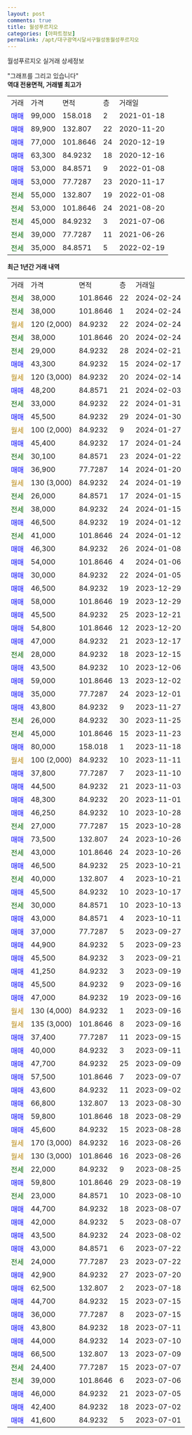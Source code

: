 ```yaml
---
layout: post
comments: true
title: 월성푸르지오
categories: [아파트정보]
permalink: /apt/대구광역시달서구월성동월성푸르지오
---
```


월성푸르지오 실거래 상세정보

<script type="text/javascript">
  google.charts.load('current', {'packages':['line', 'corechart']});
  google.charts.setOnLoadCallback(drawChart);

  function drawChart() {
    var data = new google.visualization.DataTable();
    data.addColumn('date', '거래일');
    data.addColumn('number', "매매");
    data.addColumn('number', "전세");
    data.addColumn('number', "전매");

    data.addRows([[new Date(Date.parse("2024-02-24")), null, 38000, null], [new Date(Date.parse("2024-02-24")), null, 38000, null], [new Date(Date.parse("2024-02-24")), null, null, null], [new Date(Date.parse("2024-02-24")), null, 38000, null], [new Date(Date.parse("2024-02-21")), null, 29000, null], [new Date(Date.parse("2024-02-17")), 43300, null, null], [new Date(Date.parse("2024-02-14")), null, null, null], [new Date(Date.parse("2024-02-03")), 48200, null, null], [new Date(Date.parse("2024-01-31")), null, 33000, null], [new Date(Date.parse("2024-01-30")), 45500, null, null], [new Date(Date.parse("2024-01-27")), null, null, null], [new Date(Date.parse("2024-01-24")), 45400, null, null], [new Date(Date.parse("2024-01-22")), null, 30100, null], [new Date(Date.parse("2024-01-20")), 36900, null, null], [new Date(Date.parse("2024-01-19")), null, null, null], [new Date(Date.parse("2024-01-15")), null, 26000, null], [new Date(Date.parse("2024-01-15")), null, 38000, null], [new Date(Date.parse("2024-01-12")), 46500, null, null], [new Date(Date.parse("2024-01-12")), null, 41000, null], [new Date(Date.parse("2024-01-08")), 46300, null, null], [new Date(Date.parse("2024-01-06")), 54000, null, null], [new Date(Date.parse("2024-01-05")), 30000, null, null], [new Date(Date.parse("2023-12-29")), 46500, null, null], [new Date(Date.parse("2023-12-29")), 58000, null, null], [new Date(Date.parse("2023-12-21")), 45500, null, null], [new Date(Date.parse("2023-12-20")), 54800, null, null], [new Date(Date.parse("2023-12-17")), 47000, null, null], [new Date(Date.parse("2023-12-15")), null, 28000, null], [new Date(Date.parse("2023-12-06")), 43500, null, null], [new Date(Date.parse("2023-12-02")), 59000, null, null], [new Date(Date.parse("2023-12-01")), 35000, null, null], [new Date(Date.parse("2023-11-27")), 43800, null, null], [new Date(Date.parse("2023-11-25")), null, 26000, null], [new Date(Date.parse("2023-11-23")), null, 45000, null], [new Date(Date.parse("2023-11-18")), 80000, null, null], [new Date(Date.parse("2023-11-11")), null, null, null], [new Date(Date.parse("2023-11-10")), 37800, null, null], [new Date(Date.parse("2023-11-03")), 44500, null, null], [new Date(Date.parse("2023-11-01")), 48300, null, null], [new Date(Date.parse("2023-10-28")), 46250, null, null], [new Date(Date.parse("2023-10-28")), null, 27000, null], [new Date(Date.parse("2023-10-26")), 73500, null, null], [new Date(Date.parse("2023-10-26")), null, 43000, null], [new Date(Date.parse("2023-10-21")), 46500, null, null], [new Date(Date.parse("2023-10-21")), null, 40000, null], [new Date(Date.parse("2023-10-17")), 45500, null, null], [new Date(Date.parse("2023-10-13")), null, 30000, null], [new Date(Date.parse("2023-10-11")), 43000, null, null], [new Date(Date.parse("2023-09-27")), 37000, null, null], [new Date(Date.parse("2023-09-23")), 44900, null, null], [new Date(Date.parse("2023-09-21")), 45500, null, null], [new Date(Date.parse("2023-09-19")), 41250, null, null], [new Date(Date.parse("2023-09-16")), 45500, null, null], [new Date(Date.parse("2023-09-16")), 47000, null, null], [new Date(Date.parse("2023-09-16")), null, null, null], [new Date(Date.parse("2023-09-16")), null, null, null], [new Date(Date.parse("2023-09-15")), 37400, null, null], [new Date(Date.parse("2023-09-11")), 40000, null, null], [new Date(Date.parse("2023-09-09")), 47700, null, null], [new Date(Date.parse("2023-09-07")), 57500, null, null], [new Date(Date.parse("2023-09-02")), 43600, null, null], [new Date(Date.parse("2023-08-30")), 66800, null, null], [new Date(Date.parse("2023-08-29")), 59800, null, null], [new Date(Date.parse("2023-08-28")), 45600, null, null], [new Date(Date.parse("2023-08-26")), null, null, null], [new Date(Date.parse("2023-08-26")), null, null, null], [new Date(Date.parse("2023-08-25")), null, 22000, null], [new Date(Date.parse("2023-08-19")), 59800, null, null], [new Date(Date.parse("2023-08-10")), null, 23000, null], [new Date(Date.parse("2023-08-07")), 44700, null, null], [new Date(Date.parse("2023-08-07")), 42000, null, null], [new Date(Date.parse("2023-08-02")), 43500, null, null], [new Date(Date.parse("2023-07-22")), 43000, null, null], [new Date(Date.parse("2023-07-22")), null, 24000, null], [new Date(Date.parse("2023-07-20")), 42900, null, null], [new Date(Date.parse("2023-07-18")), 62500, null, null], [new Date(Date.parse("2023-07-15")), 44700, null, null], [new Date(Date.parse("2023-07-15")), 36000, null, null], [new Date(Date.parse("2023-07-11")), 43800, null, null], [new Date(Date.parse("2023-07-10")), 44000, null, null], [new Date(Date.parse("2023-07-09")), 66500, null, null], [new Date(Date.parse("2023-07-07")), null, 24400, null], [new Date(Date.parse("2023-07-06")), null, 39000, null], [new Date(Date.parse("2023-07-05")), 46000, null, null], [new Date(Date.parse("2023-07-02")), 42400, null, null], [new Date(Date.parse("2023-07-01")), 41600, null, null]]);

    var options = {
      hAxis: {
        format: 'yyyy/MM/dd'
      },    
      lineWidth: 0,
      pointsVisible: true,    
      title: '최근 1년간 유형별 실거래가 분포',
      legend: { position: 'bottom' }
    };

    var formatter = new google.visualization.NumberFormat({pattern:'###,###'} );
    formatter.format(data, 1);
    formatter.format(data, 2);
    
    setTimeout(function() {
        var chart = new google.visualization.LineChart(document.getElementById('columnchart_material'));
        chart.draw(data, (options));
        document.getElementById('loading').style.display = 'none';
    }, 200);
  }
</script>


<div id="loading" style="z-index:20; display: block; margin-left: 0px">"그래프를 그리고 있습니다"</div>
<div id="columnchart_material" style="width: 95%; margin-left: 0px; display: block"></div>
<!-- contents start -->
<b>역대 전용면적, 거래별 최고가</b>
<table class="sortable">
    <tr>
      <td>거래</td>
      <td>가격</td>
      <td>면적</td>
      <td>층</td>
      <td>거래일</td>
    </tr>
        <tr>
          <td><a style="color: blue">매매</a></td>
          <td>99,000</td>
          <td>158.018</td>
          <td>2</td>
          <td>2021-01-18</td>
        </tr>            <tr>
          <td><a style="color: blue">매매</a></td>
          <td>89,900</td>
          <td>132.807</td>
          <td>22</td>
          <td>2020-11-20</td>
        </tr>            <tr>
          <td><a style="color: blue">매매</a></td>
          <td>77,000</td>
          <td>101.8646</td>
          <td>24</td>
          <td>2020-12-19</td>
        </tr>            <tr>
          <td><a style="color: blue">매매</a></td>
          <td>63,300</td>
          <td>84.9232</td>
          <td>18</td>
          <td>2020-12-16</td>
        </tr>            <tr>
          <td><a style="color: blue">매매</a></td>
          <td>53,000</td>
          <td>84.8571</td>
          <td>9</td>
          <td>2022-01-08</td>
        </tr>            <tr>
          <td><a style="color: blue">매매</a></td>
          <td>53,000</td>
          <td>77.7287</td>
          <td>23</td>
          <td>2020-11-17</td>
        </tr>        
        <tr>
              <td><a style="color: darkgreen">전세</a></td>
              <td>55,000</td>
              <td>132.807</td>
              <td>19</td>
              <td>2022-01-08</td>
            </tr>            <tr>
              <td><a style="color: darkgreen">전세</a></td>
              <td>53,000</td>
              <td>101.8646</td>
              <td>24</td>
              <td>2021-08-20</td>
            </tr>            <tr>
              <td><a style="color: darkgreen">전세</a></td>
              <td>45,000</td>
              <td>84.9232</td>
              <td>3</td>
              <td>2021-07-06</td>
            </tr>            <tr>
              <td><a style="color: darkgreen">전세</a></td>
              <td>39,000</td>
              <td>77.7287</td>
              <td>11</td>
              <td>2021-06-26</td>
            </tr>            <tr>
              <td><a style="color: darkgreen">전세</a></td>
              <td>35,000</td>
              <td>84.8571</td>
              <td>5</td>
              <td>2022-02-19</td>
            </tr>        
    
</table>

<b>최근 1년간 거래 내역</b>

<table class="sortable">
    <tr>
      <td>거래</td>
      <td>가격</td>
      <td>면적</td>
      <td>층</td>
      <td>거래일</td>
    </tr>
    <tr>
      <td><a style="color: darkgreen">전세</a></td>
      <td>38,000</td>
      <td>101.8646</td>
      <td>22</td>
      <td>2024-02-24</td>
    </tr>          <tr>
      <td><a style="color: darkgreen">전세</a></td>
      <td>38,000</td>
      <td>101.8646</td>
      <td>1</td>
      <td>2024-02-24</td>
    </tr>          <tr>
      <td><a style="color: darkgoldenrod">월세</a></td>
      <td>120 (2,000)</td>
      <td>84.9232</td>
      <td>22</td>
      <td>2024-02-24</td>
    </tr>          <tr>
      <td><a style="color: darkgreen">전세</a></td>
      <td>38,000</td>
      <td>101.8646</td>
      <td>20</td>
      <td>2024-02-24</td>
    </tr>          <tr>
      <td><a style="color: darkgreen">전세</a></td>
      <td>29,000</td>
      <td>84.9232</td>
      <td>28</td>
      <td>2024-02-21</td>
    </tr>          <tr>
      <td><a style="color: blue">매매</a></td>
      <td>43,300</td>
      <td>84.9232</td>
      <td>15</td>
      <td>2024-02-17</td>
    </tr>          <tr>
      <td><a style="color: darkgoldenrod">월세</a></td>
      <td>120 (3,000)</td>
      <td>84.9232</td>
      <td>20</td>
      <td>2024-02-14</td>
    </tr>          <tr>
      <td><a style="color: blue">매매</a></td>
      <td>48,200</td>
      <td>84.8571</td>
      <td>21</td>
      <td>2024-02-03</td>
    </tr>          <tr>
      <td><a style="color: darkgreen">전세</a></td>
      <td>33,000</td>
      <td>84.9232</td>
      <td>22</td>
      <td>2024-01-31</td>
    </tr>          <tr>
      <td><a style="color: blue">매매</a></td>
      <td>45,500</td>
      <td>84.9232</td>
      <td>29</td>
      <td>2024-01-30</td>
    </tr>          <tr>
      <td><a style="color: darkgoldenrod">월세</a></td>
      <td>100 (2,000)</td>
      <td>84.9232</td>
      <td>9</td>
      <td>2024-01-27</td>
    </tr>          <tr>
      <td><a style="color: blue">매매</a></td>
      <td>45,400</td>
      <td>84.9232</td>
      <td>17</td>
      <td>2024-01-24</td>
    </tr>          <tr>
      <td><a style="color: darkgreen">전세</a></td>
      <td>30,100</td>
      <td>84.8571</td>
      <td>23</td>
      <td>2024-01-22</td>
    </tr>          <tr>
      <td><a style="color: blue">매매</a></td>
      <td>36,900</td>
      <td>77.7287</td>
      <td>14</td>
      <td>2024-01-20</td>
    </tr>          <tr>
      <td><a style="color: darkgoldenrod">월세</a></td>
      <td>130 (3,000)</td>
      <td>84.9232</td>
      <td>24</td>
      <td>2024-01-19</td>
    </tr>          <tr>
      <td><a style="color: darkgreen">전세</a></td>
      <td>26,000</td>
      <td>84.8571</td>
      <td>17</td>
      <td>2024-01-15</td>
    </tr>          <tr>
      <td><a style="color: darkgreen">전세</a></td>
      <td>38,000</td>
      <td>84.9232</td>
      <td>24</td>
      <td>2024-01-15</td>
    </tr>          <tr>
      <td><a style="color: blue">매매</a></td>
      <td>46,500</td>
      <td>84.9232</td>
      <td>19</td>
      <td>2024-01-12</td>
    </tr>          <tr>
      <td><a style="color: darkgreen">전세</a></td>
      <td>41,000</td>
      <td>101.8646</td>
      <td>24</td>
      <td>2024-01-12</td>
    </tr>          <tr>
      <td><a style="color: blue">매매</a></td>
      <td>46,300</td>
      <td>84.9232</td>
      <td>26</td>
      <td>2024-01-08</td>
    </tr>          <tr>
      <td><a style="color: blue">매매</a></td>
      <td>54,000</td>
      <td>101.8646</td>
      <td>4</td>
      <td>2024-01-06</td>
    </tr>          <tr>
      <td><a style="color: blue">매매</a></td>
      <td>30,000</td>
      <td>84.9232</td>
      <td>22</td>
      <td>2024-01-05</td>
    </tr>          <tr>
      <td><a style="color: blue">매매</a></td>
      <td>46,500</td>
      <td>84.9232</td>
      <td>19</td>
      <td>2023-12-29</td>
    </tr>          <tr>
      <td><a style="color: blue">매매</a></td>
      <td>58,000</td>
      <td>101.8646</td>
      <td>19</td>
      <td>2023-12-29</td>
    </tr>          <tr>
      <td><a style="color: blue">매매</a></td>
      <td>45,500</td>
      <td>84.9232</td>
      <td>25</td>
      <td>2023-12-21</td>
    </tr>          <tr>
      <td><a style="color: blue">매매</a></td>
      <td>54,800</td>
      <td>101.8646</td>
      <td>12</td>
      <td>2023-12-20</td>
    </tr>          <tr>
      <td><a style="color: blue">매매</a></td>
      <td>47,000</td>
      <td>84.9232</td>
      <td>21</td>
      <td>2023-12-17</td>
    </tr>          <tr>
      <td><a style="color: darkgreen">전세</a></td>
      <td>28,000</td>
      <td>84.9232</td>
      <td>18</td>
      <td>2023-12-15</td>
    </tr>          <tr>
      <td><a style="color: blue">매매</a></td>
      <td>43,500</td>
      <td>84.9232</td>
      <td>10</td>
      <td>2023-12-06</td>
    </tr>          <tr>
      <td><a style="color: blue">매매</a></td>
      <td>59,000</td>
      <td>101.8646</td>
      <td>13</td>
      <td>2023-12-02</td>
    </tr>          <tr>
      <td><a style="color: blue">매매</a></td>
      <td>35,000</td>
      <td>77.7287</td>
      <td>24</td>
      <td>2023-12-01</td>
    </tr>          <tr>
      <td><a style="color: blue">매매</a></td>
      <td>43,800</td>
      <td>84.9232</td>
      <td>9</td>
      <td>2023-11-27</td>
    </tr>          <tr>
      <td><a style="color: darkgreen">전세</a></td>
      <td>26,000</td>
      <td>84.9232</td>
      <td>30</td>
      <td>2023-11-25</td>
    </tr>          <tr>
      <td><a style="color: darkgreen">전세</a></td>
      <td>45,000</td>
      <td>101.8646</td>
      <td>15</td>
      <td>2023-11-23</td>
    </tr>          <tr>
      <td><a style="color: blue">매매</a></td>
      <td>80,000</td>
      <td>158.018</td>
      <td>1</td>
      <td>2023-11-18</td>
    </tr>          <tr>
      <td><a style="color: darkgoldenrod">월세</a></td>
      <td>100 (2,000)</td>
      <td>84.9232</td>
      <td>10</td>
      <td>2023-11-11</td>
    </tr>          <tr>
      <td><a style="color: blue">매매</a></td>
      <td>37,800</td>
      <td>77.7287</td>
      <td>7</td>
      <td>2023-11-10</td>
    </tr>          <tr>
      <td><a style="color: blue">매매</a></td>
      <td>44,500</td>
      <td>84.9232</td>
      <td>21</td>
      <td>2023-11-03</td>
    </tr>          <tr>
      <td><a style="color: blue">매매</a></td>
      <td>48,300</td>
      <td>84.9232</td>
      <td>20</td>
      <td>2023-11-01</td>
    </tr>          <tr>
      <td><a style="color: blue">매매</a></td>
      <td>46,250</td>
      <td>84.9232</td>
      <td>10</td>
      <td>2023-10-28</td>
    </tr>          <tr>
      <td><a style="color: darkgreen">전세</a></td>
      <td>27,000</td>
      <td>77.7287</td>
      <td>15</td>
      <td>2023-10-28</td>
    </tr>          <tr>
      <td><a style="color: blue">매매</a></td>
      <td>73,500</td>
      <td>132.807</td>
      <td>24</td>
      <td>2023-10-26</td>
    </tr>          <tr>
      <td><a style="color: darkgreen">전세</a></td>
      <td>43,000</td>
      <td>101.8646</td>
      <td>24</td>
      <td>2023-10-26</td>
    </tr>          <tr>
      <td><a style="color: blue">매매</a></td>
      <td>46,500</td>
      <td>84.9232</td>
      <td>25</td>
      <td>2023-10-21</td>
    </tr>          <tr>
      <td><a style="color: darkgreen">전세</a></td>
      <td>40,000</td>
      <td>132.807</td>
      <td>4</td>
      <td>2023-10-21</td>
    </tr>          <tr>
      <td><a style="color: blue">매매</a></td>
      <td>45,500</td>
      <td>84.9232</td>
      <td>10</td>
      <td>2023-10-17</td>
    </tr>          <tr>
      <td><a style="color: darkgreen">전세</a></td>
      <td>30,000</td>
      <td>84.8571</td>
      <td>10</td>
      <td>2023-10-13</td>
    </tr>          <tr>
      <td><a style="color: blue">매매</a></td>
      <td>43,000</td>
      <td>84.8571</td>
      <td>4</td>
      <td>2023-10-11</td>
    </tr>          <tr>
      <td><a style="color: blue">매매</a></td>
      <td>37,000</td>
      <td>77.7287</td>
      <td>5</td>
      <td>2023-09-27</td>
    </tr>          <tr>
      <td><a style="color: blue">매매</a></td>
      <td>44,900</td>
      <td>84.9232</td>
      <td>5</td>
      <td>2023-09-23</td>
    </tr>          <tr>
      <td><a style="color: blue">매매</a></td>
      <td>45,500</td>
      <td>84.9232</td>
      <td>3</td>
      <td>2023-09-21</td>
    </tr>          <tr>
      <td><a style="color: blue">매매</a></td>
      <td>41,250</td>
      <td>84.9232</td>
      <td>3</td>
      <td>2023-09-19</td>
    </tr>          <tr>
      <td><a style="color: blue">매매</a></td>
      <td>45,500</td>
      <td>84.9232</td>
      <td>9</td>
      <td>2023-09-16</td>
    </tr>          <tr>
      <td><a style="color: blue">매매</a></td>
      <td>47,000</td>
      <td>84.9232</td>
      <td>19</td>
      <td>2023-09-16</td>
    </tr>          <tr>
      <td><a style="color: darkgoldenrod">월세</a></td>
      <td>130 (4,000)</td>
      <td>84.9232</td>
      <td>1</td>
      <td>2023-09-16</td>
    </tr>          <tr>
      <td><a style="color: darkgoldenrod">월세</a></td>
      <td>135 (3,000)</td>
      <td>101.8646</td>
      <td>8</td>
      <td>2023-09-16</td>
    </tr>          <tr>
      <td><a style="color: blue">매매</a></td>
      <td>37,400</td>
      <td>77.7287</td>
      <td>11</td>
      <td>2023-09-15</td>
    </tr>          <tr>
      <td><a style="color: blue">매매</a></td>
      <td>40,000</td>
      <td>84.9232</td>
      <td>3</td>
      <td>2023-09-11</td>
    </tr>          <tr>
      <td><a style="color: blue">매매</a></td>
      <td>47,700</td>
      <td>84.9232</td>
      <td>25</td>
      <td>2023-09-09</td>
    </tr>          <tr>
      <td><a style="color: blue">매매</a></td>
      <td>57,500</td>
      <td>101.8646</td>
      <td>7</td>
      <td>2023-09-07</td>
    </tr>          <tr>
      <td><a style="color: blue">매매</a></td>
      <td>43,600</td>
      <td>84.9232</td>
      <td>11</td>
      <td>2023-09-02</td>
    </tr>          <tr>
      <td><a style="color: blue">매매</a></td>
      <td>66,800</td>
      <td>132.807</td>
      <td>13</td>
      <td>2023-08-30</td>
    </tr>          <tr>
      <td><a style="color: blue">매매</a></td>
      <td>59,800</td>
      <td>101.8646</td>
      <td>18</td>
      <td>2023-08-29</td>
    </tr>          <tr>
      <td><a style="color: blue">매매</a></td>
      <td>45,600</td>
      <td>84.9232</td>
      <td>15</td>
      <td>2023-08-28</td>
    </tr>          <tr>
      <td><a style="color: darkgoldenrod">월세</a></td>
      <td>170 (3,000)</td>
      <td>84.9232</td>
      <td>16</td>
      <td>2023-08-26</td>
    </tr>          <tr>
      <td><a style="color: darkgoldenrod">월세</a></td>
      <td>130 (3,000)</td>
      <td>101.8646</td>
      <td>16</td>
      <td>2023-08-26</td>
    </tr>          <tr>
      <td><a style="color: darkgreen">전세</a></td>
      <td>22,000</td>
      <td>84.9232</td>
      <td>9</td>
      <td>2023-08-25</td>
    </tr>          <tr>
      <td><a style="color: blue">매매</a></td>
      <td>59,800</td>
      <td>101.8646</td>
      <td>29</td>
      <td>2023-08-19</td>
    </tr>          <tr>
      <td><a style="color: darkgreen">전세</a></td>
      <td>23,000</td>
      <td>84.8571</td>
      <td>10</td>
      <td>2023-08-10</td>
    </tr>          <tr>
      <td><a style="color: blue">매매</a></td>
      <td>44,700</td>
      <td>84.9232</td>
      <td>18</td>
      <td>2023-08-07</td>
    </tr>          <tr>
      <td><a style="color: blue">매매</a></td>
      <td>42,000</td>
      <td>84.9232</td>
      <td>5</td>
      <td>2023-08-07</td>
    </tr>          <tr>
      <td><a style="color: blue">매매</a></td>
      <td>43,500</td>
      <td>84.9232</td>
      <td>24</td>
      <td>2023-08-02</td>
    </tr>          <tr>
      <td><a style="color: blue">매매</a></td>
      <td>43,000</td>
      <td>84.8571</td>
      <td>6</td>
      <td>2023-07-22</td>
    </tr>          <tr>
      <td><a style="color: darkgreen">전세</a></td>
      <td>24,000</td>
      <td>77.7287</td>
      <td>23</td>
      <td>2023-07-22</td>
    </tr>          <tr>
      <td><a style="color: blue">매매</a></td>
      <td>42,900</td>
      <td>84.9232</td>
      <td>27</td>
      <td>2023-07-20</td>
    </tr>          <tr>
      <td><a style="color: blue">매매</a></td>
      <td>62,500</td>
      <td>132.807</td>
      <td>2</td>
      <td>2023-07-18</td>
    </tr>          <tr>
      <td><a style="color: blue">매매</a></td>
      <td>44,700</td>
      <td>84.9232</td>
      <td>15</td>
      <td>2023-07-15</td>
    </tr>          <tr>
      <td><a style="color: blue">매매</a></td>
      <td>36,000</td>
      <td>77.7287</td>
      <td>8</td>
      <td>2023-07-15</td>
    </tr>          <tr>
      <td><a style="color: blue">매매</a></td>
      <td>43,800</td>
      <td>84.9232</td>
      <td>18</td>
      <td>2023-07-11</td>
    </tr>          <tr>
      <td><a style="color: blue">매매</a></td>
      <td>44,000</td>
      <td>84.9232</td>
      <td>14</td>
      <td>2023-07-10</td>
    </tr>          <tr>
      <td><a style="color: blue">매매</a></td>
      <td>66,500</td>
      <td>132.807</td>
      <td>13</td>
      <td>2023-07-09</td>
    </tr>          <tr>
      <td><a style="color: darkgreen">전세</a></td>
      <td>24,400</td>
      <td>77.7287</td>
      <td>15</td>
      <td>2023-07-07</td>
    </tr>          <tr>
      <td><a style="color: darkgreen">전세</a></td>
      <td>39,000</td>
      <td>101.8646</td>
      <td>6</td>
      <td>2023-07-06</td>
    </tr>          <tr>
      <td><a style="color: blue">매매</a></td>
      <td>46,000</td>
      <td>84.9232</td>
      <td>21</td>
      <td>2023-07-05</td>
    </tr>          <tr>
      <td><a style="color: blue">매매</a></td>
      <td>42,400</td>
      <td>84.9232</td>
      <td>18</td>
      <td>2023-07-02</td>
    </tr>          <tr>
      <td><a style="color: blue">매매</a></td>
      <td>41,600</td>
      <td>84.9232</td>
      <td>5</td>
      <td>2023-07-01</td>
    </tr>      </table>
<!-- contents end -->    

